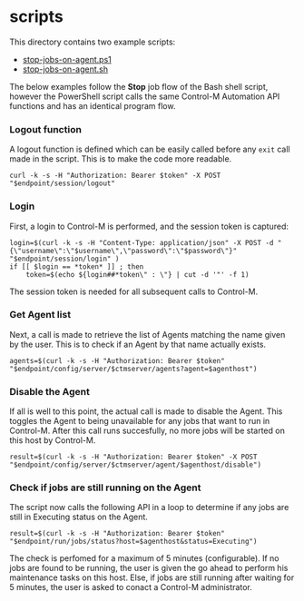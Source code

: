 # scripts

This directory contains two example scripts:
* [stop-jobs-on-agent.ps1](./stop-jobs-on-agent.ps1)
* [stop-jobs-on-agent.sh](./stop-jobs-on-agent.sh)

The below examples follow the **Stop** job flow of the Bash shell script, 
however the PowerShell script calls the same Control-M Automation API functions 
and has an identical program flow.

### Logout function
A logout function is defined which can be easily called before any `exit` call
made in the script. This is to make the code more readable.
```
curl -k -s -H "Authorization: Bearer $token" -X POST "$endpoint/session/logout"
```

### Login
First, a login to Control-M is performed, and the session token is captured:
```
login=$(curl -k -s -H "Content-Type: application/json" -X POST -d "{\"username\":\"$username\",\"password\":\"$password\"}" "$endpoint/session/login" )
if [[ $login == *token* ]] ; then
	token=$(echo ${login##*token\" : \"} | cut -d '"' -f 1)
```

The session token is needed for all subsequent calls to Control-M.

### Get Agent list
Next, a call is made to retrieve the list of Agents matching the name given by 
the user. This is to check if an Agent by that name actually exists.
```
agents=$(curl -k -s -H "Authorization: Bearer $token" "$endpoint/config/server/$ctmserver/agents?agent=$agenthost")
```

### Disable the Agent
If all is well to this point, the actual call is made to disable the Agent. 
This toggles the Agent to being unavailable for any jobs that want to run in 
Control-M. After this call runs succesfully, no more jobs will be started on
this host by Control-M.
```
result=$(curl -k -s -H "Authorization: Bearer $token" -X POST "$endpoint/config/server/$ctmserver/agent/$agenthost/disable")
```

### Check if jobs are still running on the Agent
The script now calls the following API in a loop to determine if any jobs are 
still in Executing status on the Agent. 
```
result=$(curl -k -s -H "Authorization: Bearer $token" "$endpoint/run/jobs/status?host=$agenthost&status=Executing")
```
The check is perfomed for a maximum of 5 minutes (configurable). If no jobs are 
found to be running, the user is given the go ahead to perform his maintenance 
tasks on this host. Else, if jobs are still running after waiting for 5 minutes, 
the user is asked to conact a Control-M administrator.

